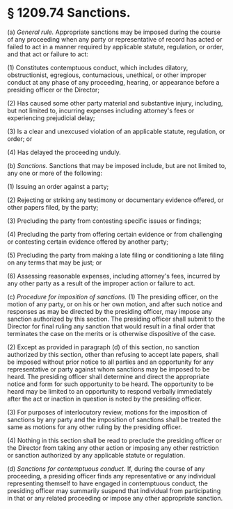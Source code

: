 # § 1209.74   Sanctions.

(a) *General rule.* Appropriate sanctions may be imposed during the course of any proceeding when any party or representative of record has acted or failed to act in a manner required by applicable statute, regulation, or order, and that act or failure to act:


(1) Constitutes contemptuous conduct, which includes dilatory, obstructionist, egregious, contumacious, unethical, or other improper conduct at any phase of any proceeding, hearing, or appearance before a presiding officer or the Director;


(2) Has caused some other party material and substantive injury, including, but not limited to, incurring expenses including attorney's fees or experiencing prejudicial delay;


(3) Is a clear and unexcused violation of an applicable statute, regulation, or order; or


(4) Has delayed the proceeding unduly.


(b) *Sanctions.* Sanctions that may be imposed include, but are not limited to, any one or more of the following:


(1) Issuing an order against a party;


(2) Rejecting or striking any testimony or documentary evidence offered, or other papers filed, by the party;


(3) Precluding the party from contesting specific issues or findings;


(4) Precluding the party from offering certain evidence or from challenging or contesting certain evidence offered by another party;


(5) Precluding the party from making a late filing or conditioning a late filing on any terms that may be just; or


(6) Assessing reasonable expenses, including attorney's fees, incurred by any other party as a result of the improper action or failure to act.


(c) *Procedure for imposition of sanctions.* (1) The presiding officer, on the motion of any party, or on his or her own motion, and after such notice and responses as may be directed by the presiding officer, may impose any sanction authorized by this section. The presiding officer shall submit to the Director for final ruling any sanction that would result in a final order that terminates the case on the merits or is otherwise dispositive of the case.


(2) Except as provided in paragraph (d) of this section, no sanction authorized by this section, other than refusing to accept late papers, shall be imposed without prior notice to all parties and an opportunity for any representative or party against whom sanctions may be imposed to be heard. The presiding officer shall determine and direct the appropriate notice and form for such opportunity to be heard. The opportunity to be heard may be limited to an opportunity to respond verbally immediately after the act or inaction in question is noted by the presiding officer.


(3) For purposes of interlocutory review, motions for the imposition of sanctions by any party and the imposition of sanctions shall be treated the same as motions for any other ruling by the presiding officer.


(4) Nothing in this section shall be read to preclude the presiding officer or the Director from taking any other action or imposing any other restriction or sanction authorized by any applicable statute or regulation.


(d) *Sanctions for contemptuous conduct.* If, during the course of any proceeding, a presiding officer finds any representative or any individual representing themself to have engaged in contemptuous conduct, the presiding officer may summarily suspend that individual from participating in that or any related proceeding or impose any other appropriate sanction.




